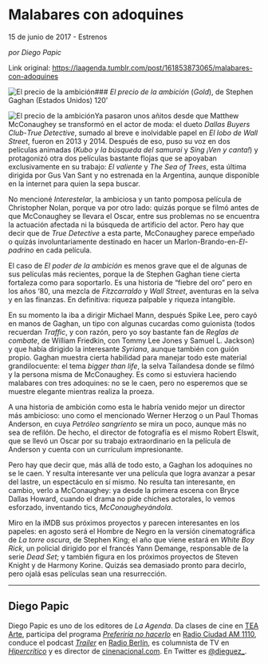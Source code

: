# Malabares con adoquines



15 de junio de 2017 - Estrenos

_por Diego Papic_

Link original: https://laagenda.tumblr.com/post/161853873065/malabares-con-adoquines

![El precio de la ambición](https://64.media.tumblr.com/dd6692bec0ae52c3fd454cee79092fa2/tumblr_inline_pk0fmslsjx1t6q87u_500.jpg)### *El precio de la ambición* (*Gold*), de Stephen Gaghan (Estados Unidos) 120’

![El precio de la ambición](https://64.media.tumblr.com/dd6692bec0ae52c3fd454cee79092fa2/tumblr_inline_pk0fmslsjx1t6q87u_400.jpg)Ya pasaron unos añitos desde que Matthew McConaughey se transformó en el actor de moda: el dueto *Dallas Buyers Club*-*True Detective*, sumado al breve e inolvidable papel en *El lobo de Wall Street*, fueron en 2013 y 2014. Después de eso, puso su voz en dos películas animadas (*Kubo y la búsqueda del samurai* y *Sing ¡Ven y canta!*) y protagonizó otra dos películas bastante flojas que se apoyaban exclusivamente en su trabajo: *El valiente* y *The Sea of Trees*, esta última dirigida por Gus Van Sant y no estrenada en la Argentina, aunque disponible en la internet para quien la sepa buscar.

No mencioné *Interestelar*, la ambiciosa y un tanto pomposa película de Christopher Nolan, porque va por otro lado: quizás porque se filmó antes de que McConaughey se llevara el Oscar, entre sus problemas no se encuentra la actuación afectada ni la búsqueda de artificio del actor. Pero hay que decir que de *True Detective* a esta parte, McConaughey parece empeñado o quizás involuntariamente destinado en hacer un Marlon-Brando-en-*El-padrino* en cada película.

El caso de *El poder de la ambición* es menos grave que el de algunas de sus películas más recientes, porque la de Stephen Gaghan tiene cierta fortaleza como para soportarlo. Es una historia de “fiebre del oro” pero en los años ‘80, una mezcla de *Fitzcarraldo* y *Wall Street*, aventuras en la selva y en las finanzas. En definitiva: riqueza palpable y riqueza intangible.

En su momento la iba a dirigir Michael Mann, después Spike Lee, pero cayó en manos de Gaghan, un tipo con algunas cucardas como guionista (todos recuerdan *Traffic*, y con razón, pero yo soy bastante fan de *Reglas de combate*, de William Friedkin, con Tommy Lee Jones y Samuel L. Jackson) y que había dirigido la interesante *Syriana*, aunque también con guión propio. Gaghan muestra cierta habilidad para manejar todo este material grandilocuente: el tema *bigger than life*, la selva Tailandesa donde se filmó y la persona misma de McConaughey. Es como si estuviera haciendo malabares con tres adoquines: no se le caen, pero no esperemos que se muestre elegante mientras realiza la proeza.

A una historia de ambición como esta le habría venido mejor un director más ambicioso: uno como el mencionado Werner Herzog o un Paul Thomas Anderson, en cuya *Petróleo sangriento* se mira un poco, aunque más no sea de refilón. De hecho, el director de fotografía es el mismo Robert Elswit, que se llevó un Oscar por su trabajo extraordinario en la película de Anderson y cuenta con un currículum impresionante.

Pero hay que decir que, más allá de todo esto, a Gaghan los adoquines no se le caen. Y resulta interesante ver una película que logra avanzar a pesar del lastre, un espectáculo en sí mismo. No resulta tan interesante, en cambio, verlo a McConaughey: ya desde la primera escena con Bryce Dallas Howard, cuando el drama no pide chiches actorales, lo vemos esforzado, inventando tics, *McConaugheyándola*.

Miro en la iMDB sus próximos proyectos y parecen interesantes en los papeles: en agosto será el Hombre de Negro en la versión cinematográfica de *La torre oscura*, de Stephen King; el año que viene estará en *White Boy Rick*, un policial dirigido por el francés Yann Demange, responsable de la serie *Dead Set*; y también figura en los próximos proyectos de Steven Knight y de Harmony Korine. Quizás sea demasiado pronto para decirlo, pero ojalá esas películas sean una resurrección.

  




---

 Diego Papic
------------

 Diego Papic es uno de los editores de *La Agenda*. Da clases de cine en [TEA Arte](http://tea-arte.com.ar/), participa del programa *[Preferiría no hacerlo](http://preferiria-no-hacerlo.tumblr.com/)* en [Radio Ciudad AM 1110](http://www.buenosaires.gob.ar/radiociudad), conduce el podcast *[Trailer](http://www.radioberlin.com.ar/programas/trailer)* en [Radio Berlín](http://www.radioberlin.com.ar/), es columnista de TV en *[Hipercrítico](http://hipercritico.com/)* y es director de [cinenacional.com](http://www.cinenacional.com/). En Twitter es [@dieguez\_](https://twitter.com/dieguez_). 

